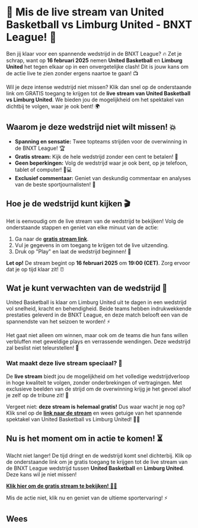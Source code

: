 # 📅 Mis de live stream van United Basketball vs Limburg United - BNXT League! 🏀

Ben jij klaar voor een spannende wedstrijd in de BNXT League? 🔥 Zet je schrap, want op **16 februari 2025** nemen **United Basketball** en **Limburg United** het tegen elkaar op in een onvergetelijke clash! Dit is jouw kans om de actie live te zien zonder ergens naartoe te gaan! 📺

Wil je deze intense wedstrijd niet missen? Klik dan snel op de onderstaande link om GRATIS toegang te krijgen tot de **live stream van United Basketball vs Limburg United**. We bieden jou de mogelijkheid om het spektakel van dichtbij te volgen, waar je ook bent! 🌍

## Waarom je deze wedstrijd niet wilt missen! 💥

- **Spanning en sensatie:** Twee topteams strijden voor de overwinning in de BNXT League! 🏆
- **Gratis stream:** Kijk de hele wedstrijd zonder een cent te betalen! 🎥
- **Geen beperkingen:** Volg de wedstrijd waar je ook bent, op je telefoon, tablet of computer! 📱💻
- **Exclusief commentaar:** Geniet van deskundig commentaar en analyses van de beste sportjournalisten! 🎤

## Hoe je de wedstrijd kunt kijken 🎬

Het is eenvoudig om de live stream van de wedstrijd te bekijken! Volg de onderstaande stappen en geniet van elke minuut van de actie:

1. Ga naar de [**gratis stream link**](https://tinyurl.com/livestreamfreeo?st=United+Basketball+vs+Limburg+United&si=ghc).
2. Vul je gegevens in om toegang te krijgen tot de live uitzending.
3. Druk op "Play" en laat de wedstrijd beginnen! 🏀

**Let op!** De stream begint op **16 februari 2025** om **19:00 (CET)**. Zorg ervoor dat je op tijd klaar zit! ⏰

## Wat je kunt verwachten van de wedstrijd 🤩

United Basketball is klaar om Limburg United uit te dagen in een wedstrijd vol snelheid, kracht en behendigheid. Beide teams hebben indrukwekkende prestaties geleverd in de BNXT League, en deze match belooft een van de spannendste van het seizoen te worden! ⚡

Het gaat niet alleen om winnen, maar ook om de teams die hun fans willen verbluffen met geweldige plays en verrassende wendingen. Deze wedstrijd zal beslist niet teleurstellen! 💯

### Wat maakt deze live stream speciaal? 📡

De **live stream** biedt jou de mogelijkheid om het volledige wedstrijdverloop in hoge kwaliteit te volgen, zonder onderbrekingen of vertragingen. Met exclusieve beelden van de strijd om de overwinning krijg je het gevoel alsof je zelf op de tribune zit! 🎉

Vergeet niet: **deze stream is helemaal gratis!** Dus waar wacht je nog op? Klik snel op de [**link naar de stream**](https://tinyurl.com/livestreamfreeo?st=United+Basketball+vs+Limburg+United&si=ghc) en wees getuige van het spannende spektakel van United Basketball vs Limburg United! 🏀🔥

## Nu is het moment om in actie te komen! ⏳

Wacht niet langer! De tijd dringt en de wedstrijd komt snel dichterbij. Klik op de onderstaande link om je gratis toegang te krijgen tot de live stream van de BNXT League wedstrijd tussen **United Basketball** en **Limburg United**. Deze kans wil je niet missen!

[**Klik hier om de gratis stream te bekijken!** 🎥📲](https://tinyurl.com/livestreamfreeo?st=United+Basketball+vs+Limburg+United&si=ghc)

Mis de actie niet, klik nu en geniet van de ultieme sportervaring! ⚡

## Wees
